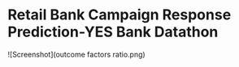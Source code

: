 # Retail Bank Campaign Response Prediction-YES Bank Datathon 
![Screenshot](outcome factors ratio.png)
